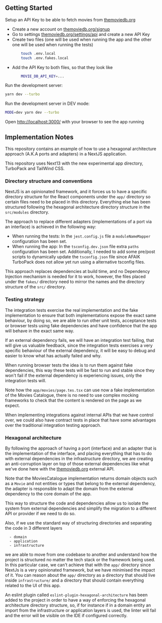 ## Getting Started

Setup an API Key to be able to fetch movies from [themoviedb.org](https://www.themoviedb.org/)

- Create a new account on [themoviedb.org/signup](https://www.themoviedb.org/signup)
- Go to settings [themoviedb.org/settings/api](https://www.themoviedb.org/settings/api) and create a new API Key
- Create two files (one will be used when running the app and the other one will be used when running the tests)
    ```bash
        touch .env.local
        touch .env.fakes.local
    ```
- Add the API Key to both files, so that they look like
    ```bash
        MOVIE_DB_API_KEY=...
    ```

Run the development server:

```bash
yarn dev --turbo
```

Run the development server in DEV mode:

```bash
MODE=dev yarn dev --turbo
```

Open [http://localhost:3000/](http://localhost:3000) with your browser to see the app running

## Implementation Notes

This repository contains an example of how to use a hexagonal architecture approach (A.K.A ports and adapters) in a
NextJS application.

This repository uses Next13 with the new experimental app directory, TurboPack and TailWind CSS.

### Directory structure and conventions

NextJS is an opinionated framework, and it forces us to have a specific directory structure for the React components
under the `app/` directory so certain files need to be placed in this directory. Everything else has been structured
following the hexagonal architecture directory structure in the `src/modules` directory.

The approach to replace different adapters (implementations of a port via an interface) is achieved in the following
way:

- When running the tests: In the `jest.config.js` file a `moduleNameMapper` configuration has been set.
- When running the app: In the `tsconfig.dev.json` file extra `paths` configuration has been set. Additionally, I
  needed to add some pre/post scripts to dynamically update the `tsconfig.json` file since AFAIK TurboPack does not
  allow yet run using a alternative tsconfig files.

This approach replaces dependencies at build time, and no Dependency Injection mechanism is needed for it to work,
however, the files placed under the `fakes/` directory need to mirror the names and the directory structure of
the `src/` directory.

### Testing strategy

The integration tests exercise the real implementation and the fake implementation to ensure that both implementations
expose the exact same behaviour, by doing so, we are able to run other unit tests, acceptance tests or browser tests
using fake dependencies and have confidence that the app will behave in the exact same way.

If an external dependency fails, we will have an integration test failing, that will give us valuable feedback, since
the integration tests exercises a very specific behaviour of the external dependency, it will be easy to debug and
easier to know what has actually failed and why.

When running browser tests the idea is to run them against fake dependencies, this way these tests will be fast to run
and stable since they won't fail if the external dependency is experiencing issues, only the integration tests will.

Note how the `app/movies/page.tes.tsx` can use now a fake implementation of the Movies Catalogue, there is no need to
use complex mocking frameworks to check that the content is rendered on the page as we expect.

When implementing integrations against internal APIs that we have control over, we could also have contract tests in
place that have some advantages over the traditional integration testing approach.

### Hexagonal architecture

By following the approach of having a port (interface) and an adapter that is the implementation of the interface, and
placing everything that has to do with external dependencies in the infrastructure directory, we are creating an
anti-corruption layer on top of those external dependencies like what we've done here with
the [themoviedb.org](https://www.themoviedb.org/) external API.

Note that the MoviesCatalogue implementation returns domain objects such as a `Movie` and not entities or types that
belong to the external dependency, the adapter is responsible to adapt the domain from the external dependency to the
core domain of the app.

This way to structure the code and dependencies allow us to isolate the system from external dependencies and simplify
the migration to a different API or provider if we need to do so.

Also, if we use the standard way of structuring directories and separating the code in 3 different layers

```
  - domain
  - application
  - infrastructure
```

we are able to move from one codebase to another and understand how the project is structured no matter the tech stack
or the framework being used. In this particular case, we can't achieve that with the `app/` directory since NextJs is a
very opinionated framework, but we have minimised the impact of it. You can reason about the `app/` directory as a
directory that should live inside `infrastructure/` and a directory that should contain everything related to the UI of
this app.

An eslint plugin called `eslint-plugin-hexagonal-architecture` has been added to the project in order to have a way of
enforcing the hexagonal architecture directory structure, so, if for instance if in a domain entity an import from the
infrastructure or application layers is used, the linter will fail and the error will be visible on the IDE if
configured correctly.